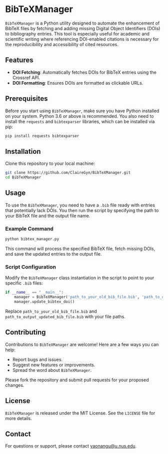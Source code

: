 # BibTeXManager

`BibTeXManager` is a Python utility designed to automate the enhancement of BibTeX files by fetching and adding missing Digital Object Identifiers (DOIs) to bibliography entries. This tool is especially useful for academic and scientific writing where referencing DOI-enabled citations is necessary for the reproducibility and accessibility of cited resources.

## Features

- **DOI Fetching**: Automatically fetches DOIs for BibTeX entries using the Crossref API.
- **DOI Formatting**: Ensures DOIs are formatted as clickable URLs.

## Prerequisites

Before you start using `BibTeXManager`, make sure you have Python installed on your system. Python 3.6 or above is recommended. You also need to install the `requests` and `bibtexparser` libraries, which can be installed via pip:

```bash
pip install requests bibtexparser
```

## Installation

Clone this repository to your local machine:

```bash
git clone https://github.com/ClaireGyn/BibTeXManager.git
cd BibTeXManager
```

## Usage

To use the `BibTeXManager`, you need to have a `.bib` file ready with entries that potentially lack DOIs. You then run the script by specifying the path to your BibTeX file and the output file name.

### Example Command

```bash
python bibtex_manager.py
```

This command will process the specified BibTeX file, fetch missing DOIs, and save the updated entries to the output file.

### Script Configuration

Modify the `BibTeXManager` class instantiation in the script to point to your specific `.bib` files:

```python
if __name__ == "__main__":
    manager = BibTeXManager('path_to_your_old_bib_file.bib', 'path_to_output_updated_bib_file.bib')
    manager.update_bibtex_doi()
```

Replace `path_to_your_old_bib_file.bib` and `path_to_output_updated_bib_file.bib` with your file paths.

## Contributing

Contributions to `BibTeXManager` are welcome! Here are a few ways you can help:

- Report bugs and issues.
- Suggest new features or improvements.
- Spread the word about `BibTeXManager`.

Please fork the repository and submit pull requests for your proposed changes.

## License

`BibTeXManager` is released under the MIT License. See the `LICENSE` file for more details.

## Contact

For questions or support, please contact [yaonangu@u.nus.edu](mailto:your-email@example.com).
